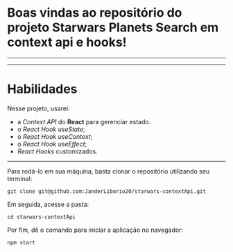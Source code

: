 # Boas vindas ao repositório do projeto Starwars Planets Search em context api e hooks!


---

---

# Habilidades

Nesse projeto, usarei:

* a _Context API_ do **React** para gerenciar estado.
* o _React Hook useState_;
* o _React Hook useContext_;
* o _React Hook useEffect_;
* _React Hooks_ customizados.

---
Para rodá-lo em sua máquina, basta clonar o repositório utilizando seu terminal:

```
git clone git@github.com:JanderLiborio20/starwars-contextApi.git
```

Em seguida, acesse a pasta:

```
cd starwars-contextApi
```

Por fim, dê o comando para iniciar a aplicação no navegador:

```
npm start
```